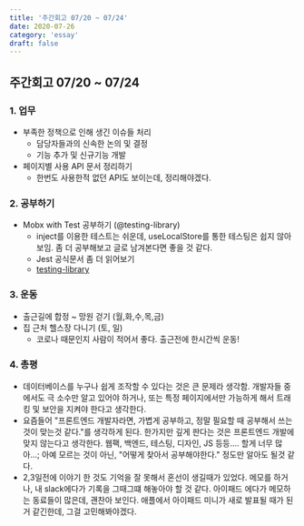 ```yaml
---
title: '주간회고 07/20 ~ 07/24'
date: 2020-07-26
category: 'essay'
draft: false
---
```


## 주간회고 07/20 ~ 07/24

### 1. 업무

- 부족한 정책으로 인해 생긴 이슈들 처리
  - 담당자들과의 신속한 논의 및 결정
  - 기능 추가 및 신규기능 개발
- 페이지별 사용 API 문서 정리하기
  - 한번도 사용한적 없던 API도 보이는데, 정리해야겠다.

### 2. 공부하기

- Mobx with Test 공부하기 (@testing-library)
  - inject를 이용한 테스트는 쉬운데, useLocalStore를 통한 테스팅은 쉽지 않아 보임. 좀 더 공부해보고 글로 남겨본다면 좋을 것 같다.
  - Jest 공식문서 좀 더 읽어보기
  - [testing-library](https://testing-library.com/docs/react-testing-library/example-intro)

### 3. 운동

- 출근길에 합정 ~ 망원 걷기 (월,화,수,목,금)
- 집 근처 헬스장 다니기 (토, 일)
  - 코로나 때문인지 사람이 적어서 좋다. 출근전에 한시간씩 운동!

### 4. 총평

- 데이터베이스를 누구나 쉽게 조작할 수 있다는 것은 큰 문제라 생각함. 개발자들 중에서도 극 소수만 알고 있어야 하거나, 또는 특정 페이지에서만 가능하게 해서 트래킹 및 보안을 지켜야 한다고 생각한다.
- 요즘들어 "프론트엔드 개발자라면, 가볍게 공부하고, 정말 필요할 때 공부해서 쓰는 것이 맞는것 같다."를 생각하게 된다.
  한가지만 깊게 판다는 것은 프론트엔드 개발에 맞지 않는다고 생각한다. 웹팩, 백엔드, 테스팅, 디자인, JS 등등.... 할게 너무 많아...;
  아예 모르는 것이 아닌, "어떻게 찾아서 공부해야한다." 정도만 알아도 될것 같다.
- 2,3일전에 이야기 한 것도 기억을 잘 못해서 혼선이 생길때가 있었다. 메모를 하거나, 내 slack에다가 기록을 그때그떄 해놓아야 할 것 같다.
  아이패드 에다가 메모하는 동료들이 많은데, 괜찬아 보인다. 애플에서 아이패드 미니가 새로 발표될 때가 된거 같긴한데, 그걸 고민해봐야겠다.
